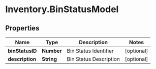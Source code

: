 # Inventory.BinStatusModel

## Properties

Name | Type | Description | Notes
------------ | ------------- | ------------- | -------------
**binStatusID** | **Number** | Bin Status Identifier | [optional] 
**description** | **String** | Bin Status Description | [optional] 


